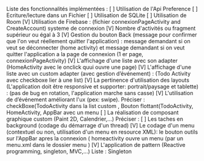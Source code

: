 Liste des fonctionnalités implémentées :
[ ] Utilisation de l'Api Preference
[ ] Ecriture/lecture dans un Fichier
[ ] Utilisation de SQLite
[ ] Utilisation de Room
[V] Utilisation de Firebase : (fichier connexionPageActivity and CreateAccount) systeme de connexion 
[V] Nombre d'activités ou fragment supérieur ou égal à 3
[V] Gestion du bouton Back (message pour confirmer que l'on veut réellement quitter l'application) : message demandant si on veut se déconnecter (home activity) et message demandant
si on veut quitter l'application a la page de connexion (1 er page, connexionPageActivity)
[V] L'affichage d'une liste avec son adapter (HomeActivity avec le onclick quui ouvre une page)
[V] L'affichage d'une liste avec un custom adapter (avec gestion d’événement) : (Todo Activity avec checkboxe lier à une list)
[V] La pertinence d'utilisation des layouts (L'application doit être responsive et supporter: portrait/paysage et tablette) : (pas de bug en rotation, l'application marche sans casse)
[V] L'utilisation de d’événement améliorant l'ux (pex: swipe). Préciser : checkBoxe(TodoActivity dans la list custom
, Bouton flottant(TodoActivity, HomeActivity, AppBar avec un menu 
[ ] La réalisation de composant graphique custom (Paint 2D, Calendrier,...) Préciser :
[ ] Les taches en background (codage du démarrage d'un thread)
[V] Le codage d'un menu (contextuel ou non, utilisation d'un menu en resource XML): le bouton outils sur l'AppBar apres la connexion ( homeactivity ouvre un menu (par un menu.xml 
dans le dossier menu )
[V] L'application de pattern (Reactive programming, singleton, MVC,...) Liste : Singleton
